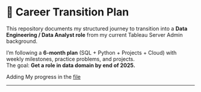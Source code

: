 # 🚀 Career Transition Plan  

This repository documents my structured journey to transition into a **Data Engineering / Data Analyst role** from my current Tableau Server Admin background.  

I’m following a **6-month plan** (SQL + Python + Projects + Cloud) with weekly milestones, practice problems, and projects.  
The goal: **Get a role in data domain by end of 2025.**  

Adding My progress in the [file](weeklyprogress.md)

---


